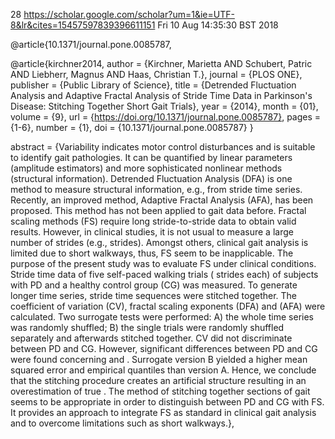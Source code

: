 28
https://scholar.google.com/scholar?um=1&ie=UTF-8&lr&cites=15457597839396611151
Fri 10 Aug 14:35:30 BST 2018


@article{10.1371/journal.pone.0085787,

@article{kirchner2014,
    author = {Kirchner, Marietta AND Schubert, Patric AND Liebherr, Magnus AND Haas, Christian T.},
    journal = {PLOS ONE},
    publisher = {Public Library of Science},
    title = {Detrended Fluctuation Analysis and Adaptive Fractal Analysis of Stride Time Data in Parkinson's Disease: Stitching Together Short Gait Trials},
    year = {2014},
    month = {01},
    volume = {9},
    url = {https://doi.org/10.1371/journal.pone.0085787},
    pages = {1-6},
    number = {1},
    doi = {10.1371/journal.pone.0085787}
}
    

abstract = {Variability indicates motor control disturbances and is suitable to identify gait pathologies. It can be quantified by linear parameters (amplitude estimators) and more sophisticated nonlinear methods (structural information). Detrended Fluctuation Analysis (DFA) is one method to measure structural information, e.g., from stride time series. Recently, an improved method, Adaptive Fractal Analysis (AFA), has been proposed. This method has not been applied to gait data before. Fractal scaling methods (FS) require long stride-to-stride data to obtain valid results. However, in clinical studies, it is not usual to measure a large number of strides (e.g.,  strides). Amongst others, clinical gait analysis is limited due to short walkways, thus, FS seem to be inapplicable. The purpose of the present study was to evaluate FS under clinical conditions. Stride time data of five self-paced walking trials ( strides each) of subjects with PD and a healthy control group (CG) was measured. To generate longer time series, stride time sequences were stitched together. The coefficient of variation (CV), fractal scaling exponents  (DFA) and  (AFA) were calculated. Two surrogate tests were performed: A) the whole time series was randomly shuffled; B) the single trials were randomly shuffled separately and afterwards stitched together. CV did not discriminate between PD and CG. However, significant differences between PD and CG were found concerning  and . Surrogate version B yielded a higher mean squared error and empirical quantiles than version A. Hence, we conclude that the stitching procedure creates an artificial structure resulting in an overestimation of true . The method of stitching together sections of gait seems to be appropriate in order to distinguish between PD and CG with FS. It provides an approach to integrate FS as standard in clinical gait analysis and to overcome limitations such as short walkways.},
